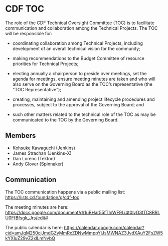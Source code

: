 # CDF TOC

The role of the CDF Technical Oversight Committee (TOC) is to facilitate communication and collaboration among the Technical Projects. The TOC will be responsible for:

- coordinating collaboration among Technical Projects, including development of an overall technical vision for the community;

- making recommendations to the Budget Committee of resource priorities for Technical Projects;

- electing annually a chairperson to preside over meetings, set the agenda for meetings, ensure meeting minutes are taken and who will also serve on the Governing Board as the TOC’s representative (the "TOC Representative");

- creating, maintaining and amending project lifecycle procedures and processes, subject to the approval of the Governing Board; and

- such other matters related to the technical role of the TOC as may be communicated to the TOC by the Governing Board.

## Members

* Kohsuke Kawaguchi (Jenkins)
* James Strachan (Jenkins-X)
* Dan Lorenc (Tekton)
* Andy Glover (Spinnaker)

## Communication

The TOC communication happens via a public mailing list: https://lists.cd.foundation/g/cdf-toc

The meeting minutes are here: https://docs.google.com/document/d/1uBHar55fTInWF9Li4t0lyG3tTC8BRLU0FfBfsgk_Jrs/edit#

The public calendar is here: https://calendar.google.com/calendar?cid=amJqM250cjJmdGZyMmRxZDNwMmppYjJsMWNAZ3JvdXAuY2FsZW5kYXIuZ29vZ2xlLmNvbQ
